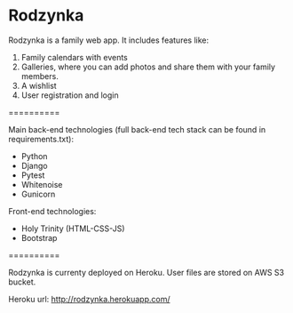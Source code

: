 Rodzynka
==========

Rodzynka is a family web app. It includes features like:
1. Family calendars with events
2. Galleries, where you can add photos and share them with your family members.
3. A wishlist
4. User registration and login

==========

Main back-end technologies (full back-end tech stack can be found in requirements.txt):
* Python
* Django
* Pytest
* Whitenoise
* Gunicorn

Front-end technologies:
* Holy Trinity (HTML-CSS-JS)
* Bootstrap

==========

Rodzynka is currenty deployed on Heroku. User files are stored on AWS S3 bucket.

Heroku url: http://rodzynka.herokuapp.com/
